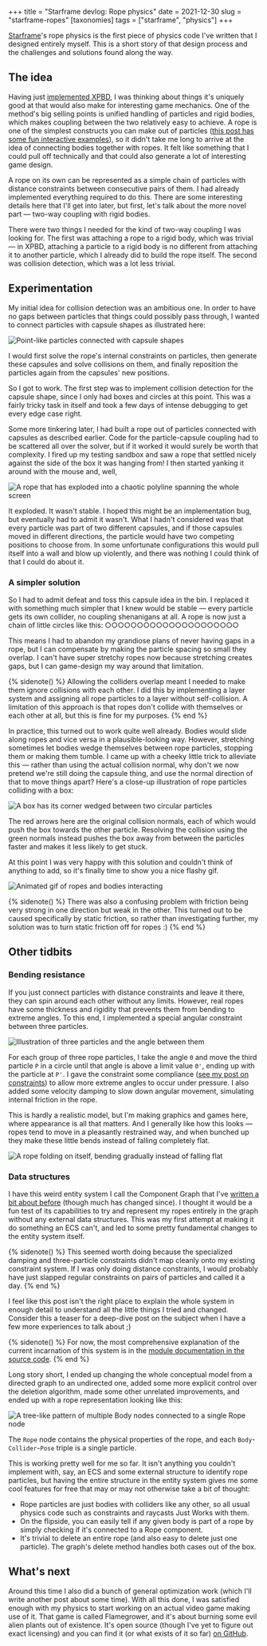 +++
title = "Starframe devlog: Rope physics"
date = 2021-12-30
slug = "starframe-ropes"
[taxonomies]
tags = ["starframe", "physics"]
+++

[Starframe]'s rope physics is the first piece of physics code I've written that
I designed entirely myself. This is a short story of that design process
and the challenges and solutions found along the way.

<!-- more -->

## The idea

Having just [implemented XPBD][sf-constraints], I was thinking about things
it's uniquely good at that would also make for interesting game mechanics. One
of the method's big selling points is unified handling of particles and rigid
bodies, which makes coupling between the two relatively easy to achieve. A rope
is one of the simplest constructs you can make out of particles ([this post has
some fun interactive examples][sublucid]), so it didn't take me long to arrive
at the idea of connecting bodies together with ropes. It felt like something
that I could pull off technically and that could also generate a lot of
interesting game design.

A rope on its own can be represented as a simple chain of particles with
distance constraints between consecutive pairs of them. I had already
implemented everything required to do this. There are some interesting details
here that I'll get into later, but first, let's talk about the more novel
part — two-way coupling with rigid bodies.

There were two things I needed for the kind of two-way coupling I was looking
for. The first was attaching a rope to a rigid body, which was trivial — in
XPBD, attaching a particle to a rigid body is no different from attaching it to
another particle, which I already did to build the rope itself. The second was
collision detection, which was a lot less trivial.

## Experimentation

My initial idea for collision detection was an ambitious one. In order to have
no gaps between particles that things could possibly pass through, I wanted to
connect particles with capsule shapes as illustrated here:

![Point-like particles connected with capsule shapes](capsules.png)

I would first solve the rope's internal constraints on particles, then generate
these capsules and solve collisions on them, and finally reposition the
particles again from the capsules' new positions.

So I got to work. The first step was to implement collision detection for the
capsule shape, since I only had boxes and circles at this point. This was a
fairly tricky task in itself and took a few days of intense debugging to get
every edge case right.

Some more tinkering later, I had built a rope out of particles connected with
capsules as described earlier. Code for the particle-capsule coupling had to
be scattered all over the solver, but if it worked it would surely be worth
that complexity. I fired up my testing sandbox and saw a rope that settled
nicely against the side of the box it was hanging from! I then started yanking
it around with the mouse and, well,

![A rope that has exploded into a chaotic polyline spanning the whole screen](explosion.jpg)

It exploded. It wasn't stable. I hoped this might be an implementation bug, but
eventually had to admit it wasn't. What I hadn't considered was that every
particle was part of two different capsules, and if those capsules moved in
different directions, the particle would have two competing positions to choose
from. In some unfortunate configurations this would pull itself into a wall and
blow up violently, and there was nothing I could think of that I could do about
it.

### A simpler solution

So I had to admit defeat and toss this capsule idea in the bin. I replaced it
with something much simpler that I knew would be stable — every particle gets
its own collider, no coupling shenanigans at all. A rope is now just a chain of
little circles like this: ○○○○○○○○○○○○○○○○○○○○○

This means I had to abandon my grandiose plans of never having gaps in a rope,
but I can compensate by making the particle spacing so small they overlap. I
can't have super stretchy ropes now because stretching creates gaps, but I
can game-design my way around that limitation.

{% sidenote() %}
Allowing the colliders overlap meant I needed to make them ignore collisions
with each other. I did this by implementing a layer system and assigning all
rope particles to a layer without self-collision. A limitation of this
approach is that ropes don't collide with themselves or each other at all, but
this is fine for my purposes.
{% end %}

In practice, this turned out to work quite well already. Bodies would slide
along ropes and vice versa in a plausible-looking way. However, stretching
sometimes let bodies wedge themselves between rope particles, stopping them or
making them tumble. I came up with a cheeky little trick to alleviate this —
rather than using the actual collision normal, why don't we now pretend we're
still doing the capsule thing, and use the normal direction of that to move
things apart? Here's a close-up illustration of rope particles colliding with
a box:

![A box has its corner wedged between two circular particles](box-collision.png)

The red arrows here are the original collision normals, each of which would
push the box towards the other particle. Resolving the collision using the
green normals instead pushes the box away from between the particles faster
and makes it less likely to get stuck.

At this point I was very happy with this solution and couldn't think of
anything to add, so it's finally time to show you a nice flashy gif.

![Animated gif of ropes and bodies interacting](demo.gif)

{% sidenote() %}
There was also a confusing problem with friction being very strong in one
direction but weak in the other. This turned out to be caused specifically by
static friction, so rather than investigating further, my solution was to turn
static friction off for ropes :)
{% end %}

## Other tidbits

### Bending resistance

If you just connect particles with distance constraints and leave it there,
they can spin around each other without any limits. However, real ropes have
some thickness and rigidity that prevents them from bending to extreme angles.
To this end, I implemented a special angular constraint between three particles.

![Illustration of three particles and the angle between them](angle-constraint.png)

For each group of three rope particles, I take the angle `Θ` and move the third
particle `P` in a circle until that angle is above a limit value `Θ'`, ending
up with the particle at `P'`. I gave the constraint some compliance ([see my post on
constraints][sf-constraints]) to allow more extreme angles to occur under
pressure. I also added some velocity damping to slow down angular movement,
simulating internal friction in the rope.

This is hardly a realistic model, but I'm making graphics and games here, where
appearance is all that matters. And I generally like how this looks — ropes
tend to move in a pleasantly restrained way, and when bunched up they make
these little bends instead of falling completely flat.

![A rope folding on itself, bending gradually instead of falling flat](bend.jpg)

### Data structures

I have this weird entity system I call the Component Graph that I've [written a
bit about before][sf-graph] (though much has changed since). I thought it would
be a fun test of its capabilities to try and represent my ropes entirely in the
graph without any external data structures. This was my first attempt at making
it do something an ECS can't, and led to some pretty fundamental changes to the
entity system itself.

{% sidenote() %}
This seemed worth doing because the specialized damping and three-particle
constraints didn't map cleanly onto my existing constraint system. If I was
only doing distance constraints, I would probably have just slapped regular
constraints on pairs of particles and called it a day.
{% end %}

I feel like this post isn't the right place to explain the whole system in
enough detail to understand all the little things I tried and changed.
Consider this a teaser for a deep-dive post on the subject when I have a few
more experiences to talk about ;)

{% sidenote() %}
For now, the most comprehensive explanation of the current incarnation of this
system is in the [module documentation in the
source code](https://github.com/m0lentum/starframe/blob/master/src/graph.rs).
{% end %}

Long story short, I ended up changing the whole conceptual model from a
directed graph to an undirected one, added some more explicit control over the
deletion algorithm, made some other unrelated improvements, and ended up with
a rope representation looking like this:

![A tree-like pattern of multiple Body nodes connected to a single Rope node](graph-repr.png)

The `Rope` node contains the physical properties of the rope,
and each `Body`-`Collider`-`Pose` triple is a single particle.

This is working pretty well for me so far. It isn't anything you couldn't
implement with, say, an ECS and some external structure to identify rope particles,
but having the entire structure in the entity system gives me some cool
features for free that may or may not otherwise take a bit of thought:

- Rope particles are just bodies with colliders like any other, so all usual
  physics code such as constraints and raycasts Just Works with them.
- On the flipside, you can easily tell if any given body is part of a rope by simply
  checking if it's connected to a Rope component.
- It's trivial to delete an entire rope (and also easy to delete just one
  particle). The graph's delete method handles both cases out of the box.

## What's next

Around this time I also did a bunch of general optimization work (which I'll
write another post about some time). With all this done, I was satisfied enough
with my physics to start working on an actual video game making use of it.
That game is called Flamegrower, and it's about burning some evil alien plants
out of existence. It's open source (though I've yet to figure out exact
licensing) and you can find it (or what exists of it so far) [on
GitHub][flamegrower].

[starframe]: https://github.com/m0lentum/starframe/
[sublucid]: https://zalo.github.io/blog/constraints/#
[sf-constraints]: /blog/starframe-constraints/#extended-position-based-dynamics
[sf-graph]: /blog/starframe-architecture/#attempt-3-graph
[flamegrower]: https://github.com/m0lentum/flamegrower/
